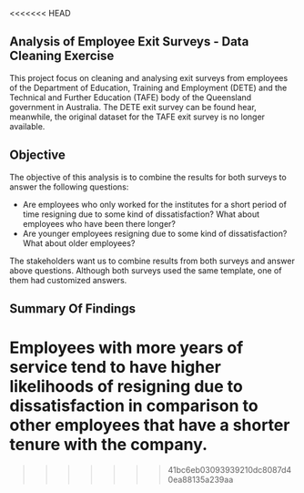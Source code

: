 <<<<<<< HEAD
## Analysis of Employee Exit Surveys - Data Cleaning Exercise
This project focus on cleaning and analysing exit surveys from employees of the Department of Education, Training and Employment (DETE) and the Technical and Further Education (TAFE) body of the Queensland government in Australia. The DETE exit survey can be found hear, meanwhile, the original dataset for the TAFE exit survey is no longer available.

## Objective
The objective of this analysis is to combine the results for both surveys to answer the following questions:

* Are employees who only worked for the institutes for a short period of time resigning due to some kind of dissatisfaction? What about employees who have been there longer?
* Are younger employees resigning due to some kind of dissatisfaction? What about older employees?

The stakeholders want us to combine results from both surveys and answer above questions. Although both surveys used the same template, one of them had customized answers.

## Summary Of Findings
Employees with more years of service tend to have higher likelihoods of resigning due to dissatisfaction in comparison to other employees that have a shorter tenure with the company.
=======
>>>>>>> 41bc6eb03093939210dc8087d40ea88135a239aa
